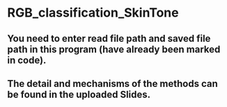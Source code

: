 # RGB_classification_SkinTone

## You need to enter read file path and saved file path in this program (have already been marked in code).

## The detail and mechanisms of the methods can be found in the uploaded Slides.
